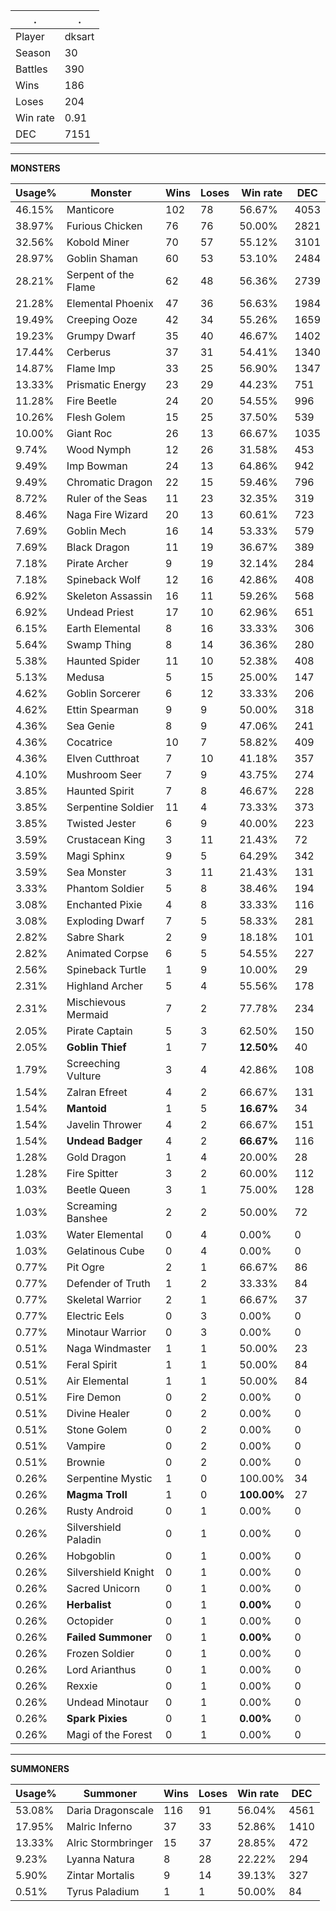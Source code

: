 .|.
|-|-
Player|dksart
Season|30
Battles|390
Wins|186
Loses|204
Win rate|0.91
DEC|7151

---
**MONSTERS**

Usage%|Monster|Wins|Loses|Win rate|DEC|
-|-|-|-|-|-|
46.15%|Manticore|102|78|56.67%|4053|
38.97%|Furious Chicken|76|76|50.00%|2821|
32.56%|Kobold Miner|70|57|55.12%|3101|
28.97%|Goblin Shaman|60|53|53.10%|2484|
28.21%|Serpent of the Flame|62|48|56.36%|2739|
21.28%|Elemental Phoenix|47|36|56.63%|1984|
19.49%|Creeping Ooze|42|34|55.26%|1659|
19.23%|Grumpy Dwarf|35|40|46.67%|1402|
17.44%|Cerberus|37|31|54.41%|1340|
14.87%|Flame Imp|33|25|56.90%|1347|
13.33%|Prismatic Energy|23|29|44.23%|751|
11.28%|Fire Beetle|24|20|54.55%|996|
10.26%|Flesh Golem|15|25|37.50%|539|
10.00%|Giant Roc|26|13|66.67%|1035|
9.74%|Wood Nymph|12|26|31.58%|453|
9.49%|Imp Bowman|24|13|64.86%|942|
9.49%|Chromatic Dragon|22|15|59.46%|796|
8.72%|Ruler of the Seas|11|23|32.35%|319|
8.46%|Naga Fire Wizard|20|13|60.61%|723|
7.69%|Goblin Mech|16|14|53.33%|579|
7.69%|Black Dragon|11|19|36.67%|389|
7.18%|Pirate Archer|9|19|32.14%|284|
7.18%|Spineback Wolf|12|16|42.86%|408|
6.92%|Skeleton Assassin|16|11|59.26%|568|
6.92%|Undead Priest|17|10|62.96%|651|
6.15%|Earth Elemental|8|16|33.33%|306|
5.64%|Swamp Thing|8|14|36.36%|280|
5.38%|Haunted Spider|11|10|52.38%|408|
5.13%|Medusa|5|15|25.00%|147|
4.62%|Goblin Sorcerer|6|12|33.33%|206|
4.62%|Ettin Spearman|9|9|50.00%|318|
4.36%|Sea Genie|8|9|47.06%|241|
4.36%|Cocatrice|10|7|58.82%|409|
4.36%|Elven Cutthroat|7|10|41.18%|357|
4.10%|Mushroom Seer|7|9|43.75%|274|
3.85%|Haunted Spirit|7|8|46.67%|228|
3.85%|Serpentine Soldier|11|4|73.33%|373|
3.85%|Twisted Jester|6|9|40.00%|223|
3.59%|Crustacean King|3|11|21.43%|72|
3.59%|Magi Sphinx|9|5|64.29%|342|
3.59%|Sea Monster|3|11|21.43%|131|
3.33%|Phantom Soldier|5|8|38.46%|194|
3.08%|Enchanted Pixie|4|8|33.33%|116|
3.08%|Exploding Dwarf|7|5|58.33%|281|
2.82%|Sabre Shark|2|9|18.18%|101|
2.82%|Animated Corpse|6|5|54.55%|227|
2.56%|Spineback Turtle|1|9|10.00%|29|
2.31%|Highland Archer|5|4|55.56%|178|
2.31%|Mischievous Mermaid|7|2|77.78%|234|
2.05%|Pirate Captain|5|3|62.50%|150|
2.05%|**Goblin Thief**|1|7|**12.50%**|40|
1.79%|Screeching Vulture|3|4|42.86%|108|
1.54%|Zalran Efreet|4|2|66.67%|131|
1.54%|**Mantoid**|1|5|**16.67%**|34|
1.54%|Javelin Thrower|4|2|66.67%|151|
1.54%|**Undead Badger**|4|2|**66.67%**|116|
1.28%|Gold Dragon|1|4|20.00%|28|
1.28%|Fire Spitter|3|2|60.00%|112|
1.03%|Beetle Queen|3|1|75.00%|128|
1.03%|Screaming Banshee|2|2|50.00%|72|
1.03%|Water Elemental|0|4|0.00%|0|
1.03%|Gelatinous Cube|0|4|0.00%|0|
0.77%|Pit Ogre|2|1|66.67%|86|
0.77%|Defender of Truth|1|2|33.33%|84|
0.77%|Skeletal Warrior|2|1|66.67%|37|
0.77%|Electric Eels|0|3|0.00%|0|
0.77%|Minotaur Warrior|0|3|0.00%|0|
0.51%|Naga Windmaster|1|1|50.00%|23|
0.51%|Feral Spirit|1|1|50.00%|84|
0.51%|Air Elemental|1|1|50.00%|84|
0.51%|Fire Demon|0|2|0.00%|0|
0.51%|Divine Healer|0|2|0.00%|0|
0.51%|Stone Golem|0|2|0.00%|0|
0.51%|Vampire|0|2|0.00%|0|
0.51%|Brownie|0|2|0.00%|0|
0.26%|Serpentine Mystic|1|0|100.00%|34|
0.26%|**Magma Troll**|1|0|**100.00%**|27|
0.26%|Rusty Android|0|1|0.00%|0|
0.26%|Silvershield Paladin|0|1|0.00%|0|
0.26%|Hobgoblin|0|1|0.00%|0|
0.26%|Silvershield Knight|0|1|0.00%|0|
0.26%|Sacred Unicorn|0|1|0.00%|0|
0.26%|**Herbalist**|0|1|**0.00%**|0|
0.26%|Octopider|0|1|0.00%|0|
0.26%|**Failed Summoner**|0|1|**0.00%**|0|
0.26%|Frozen Soldier|0|1|0.00%|0|
0.26%|Lord Arianthus|0|1|0.00%|0|
0.26%|Rexxie|0|1|0.00%|0|
0.26%|Undead Minotaur|0|1|0.00%|0|
0.26%|**Spark Pixies**|0|1|**0.00%**|0|
0.26%|Magi of the Forest|0|1|0.00%|0|

---
**SUMMONERS**

Usage%|Summoner|Wins|Loses|Win rate|DEC|
-|-|-|-|-|-|
53.08%|Daria Dragonscale|116|91|56.04%|4561|
17.95%|Malric Inferno|37|33|52.86%|1410|
13.33%|Alric Stormbringer|15|37|28.85%|472|
9.23%|Lyanna Natura|8|28|22.22%|294|
5.90%|Zintar Mortalis|9|14|39.13%|327|
0.51%|Tyrus Paladium|1|1|50.00%|84|

